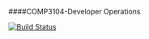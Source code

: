 ####COMP3104-Developer Operations

[![Build Status](https://app.travis-ci.com/johannes-edwin/COMP3104.svg?branch=main)](https://app.travis-ci.com/johannes-edwin/COMP3104)
